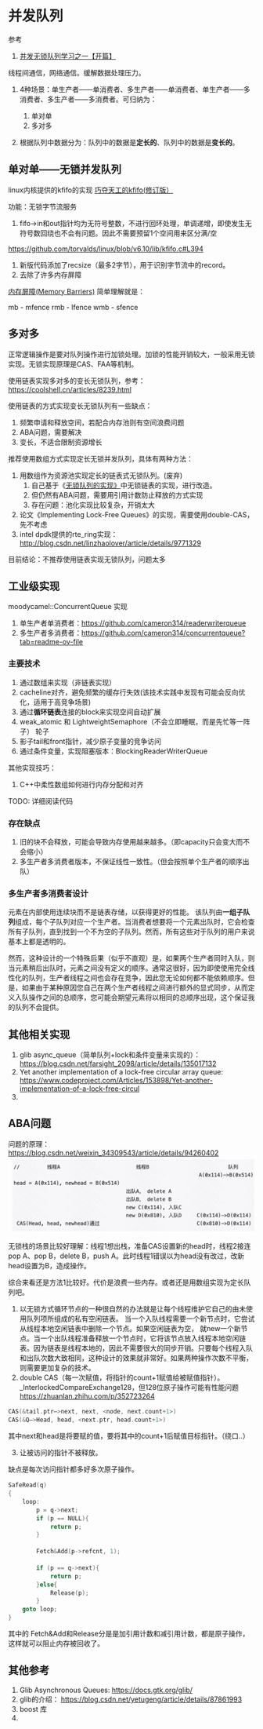 # 并发队列

参考

1. [并发无锁队列学习之一【开篇】](https://www.cnblogs.com/alantu2018/p/8469168.html)

线程间通信，网络通信。缓解数据处理压力。

1. 4种场景：单生产者——单消费者、多生产者——单消费者、单生产者——多消费者、多生产者——多消费者。可归纳为：
   1. 单对单
   2. 多对多

2. 根据队列中数据分为：队列中的数据是**定长的**、队列中的数据是**变长的**。

## 单对单——无锁并发队列

linux内核提供的kfifo的实现
[巧夺天工的kfifo(修订版）](https://blog.csdn.net/linyt/article/details/53355355)

功能：无锁字节流服务

1. fifo->in和out指针均为无符号整数，不进行回环处理，单调递增，即使发生无符号数回绕也不会有问题。因此不需要预留1个空间用来区分满/空

https://github.com/torvalds/linux/blob/v6.10/lib/kfifo.c#L394
1. 新版代码添加了recsize（最多2字节），用于识别字节流中的record。
2. 去除了许多内存屏障

[内存屏障(Memory Barriers)](https://www.cnblogs.com/icanth/archive/2012/06/10/2544300.html)
简单理解就是：

mb - mfence
rmb - lfence
wmb - sfence

## 多对多

正常逻辑操作是要对队列操作进行加锁处理。加锁的性能开销较大，一般采用无锁实现。无锁实现原理是CAS、FAA等机制。

使用链表实现多对多的变长无锁队列，参考：https://coolshell.cn/articles/8239.html

使用链表的方式实现变长无锁队列有一些缺点：

1. 频繁申请和释放空间，若配合内存池则有空间浪费问题
2. ABA问题，需要解决
3. 变长，不适合限制资源增长

推荐使用数组方式实现定长无锁并发队列，具体有两种方法：

1. 用数组作为资源池实现定长的链表式无锁队列。(废弃)
   1. 自己基于《[无锁队列的实现》](https://coolshell.cn/articles/8239.html)中无锁链表的实现，进行改造。
   2. 但仍然有ABA问题，需要用引用计数防止释放的方式实现
   3. 存在问题：池化实现比较复杂，开销太大
2. 论文《Implementing Lock-Free Queues》的实现，需要使用double-CAS，先不考虑
3. intel dpdk提供的rte_ring实现：http://blog.csdn.net/linzhaolover/article/details/9771329

目前结论：不推荐使用链表实现无锁队列，问题太多

## 工业级实现

moodycamel::ConcurrentQueue 实现

1. 单生产者单消费者：https://github.com/cameron314/readerwriterqueue
2. 多生产者多消费者：https://github.com/cameron314/concurrentqueue?tab=readme-ov-file

### 主要技术

1. 通过数组来实现（非链表实现）
2. cacheline对齐，避免频繁的缓存行失效(该技术实践中发现有可能会反向优化，适用于高竞争场景)
3. 通过**循环链表**连接的block来实现空间自动扩展
4. weak_atomic 和 LightweightSemaphore（不会立即睡眠，而是先忙等一阵子） 轮子
5. 影子tail和front指针，减少原子变量的竞争访问
6. 通过条件变量，实现阻塞版本：BlockingReaderWriterQueue

其他实现技巧：

1. C++中柔性数组如何进行内存分配和对齐

TODO: 详细阅读代码

### 存在缺点

1. 旧的块不会释放，可能会导致内存使用越来越多。（即capacity只会变大而不会缩小）
2. 多生产者多消费者版本，不保证线性一致性。（但会按照单个生产者的顺序出队）

### 多生产者多消费者设计

元素在内部使用连续块而不是链表存储，以获得更好的性能。
该队列由**一组子队列**组成，每个子队列对应一个生产者。当消费者想要将一个元素出队时，它会检查所有子队列，直到找到一个不为空的子队列。然而，所有这些对于队列的用户来说基本上都是透明的。

然而，这种设计的一个特殊后果（似乎不直观）是，如果两个生产者同时入队，则当元素稍后出队时，元素之间没有定义的顺序。通常这很好，因为即使使用完全线性化的队列，生产者线程之间也会存在竞争，因此您无论如何都不能依赖顺序。但是，如果由于某种原因您自己在两个生产者线程之间进行额外的显式同步，从而定义入队操作之间的总顺序，您可能会期望元素将以相同的总顺序出现，这个保证我的队列不会提供。



## 其他相关实现

1. glib async_queue（简单队列+lock和条件变量来实现的）：https://blog.csdn.net/farsight_2098/article/details/135017132
2. Yet another implementation of a lock-free circular array queue: https://www.codeproject.com/Articles/153898/Yet-another-implementation-of-a-lock-free-circul
3. 

## ABA问题

问题的原理：https://blog.csdn.net/weixin_34309543/article/details/94260402
![](images/Markdown-image-2024-08-18-18-28-42.png)

无锁栈的场景比较好理解：线程1想出栈，准备CAS设置新的head时，线程2接连pop A、pop B，delete B，push A。此时线程1错误以为head没有改过，改新head设置为B，造成操作。

综合来看还是方法1比较好。代价是浪费一些内存。或者还是用数组实现为定长队列吧。

1. 以无锁方式循环节点的一种很自然的办法就是让每个线程维护它自己的由未使用队列项所组成的私有空闲链表。
当一个入队线程需要一个新节点时，它尝试从线程本地空闲链表中删除一个节点。如果空闲链表为空， 就new一个新节点。当一个出队线程准备释放一个节点时，它将该节点放入线程本地空闲链表。因为链表是线程本地的，因此不需要很大的同步开销。只要每个线程入队和出队次数大致相同，这种设计的效果就非常好。如果两种操作次数不平衡，则需要更加复杂的技术。
1. double CAS（每一次赋值，将指针的count+1赋值给被赋值指针）。_InterlockedCompareExchange128，但128位原子操作可能有性能问题
https://zhuanlan.zhihu.com/p/352723264

```cpp
CAS(&tail.ptr–>next, next, <node, next.count+1>)
CAS(&Q–>Head, head, <next.ptr, head.count+1>)
```

其中next和head是将要赋的值，要将其中的count+1后赋值目标指针。（绕口..）

3. 让被访问的指针不被释放。

缺点是每次访问指针都多好多次原子操作。

```cpp
SafeRead(q)
{
    loop:
        p = q->next;
        if (p == NULL){
            return p;
        }

        Fetch&Add(p->refcnt, 1);

        if (p == q->next){
            return p;
        }else{
            Release(p);
        }
    goto loop;
}
```
其中的 Fetch&Add和Release分是是加引用计数和减引用计数，都是原子操作，这样就可以阻止内存被回收了。

## 其他参考

1. Glib Asynchronous Queues: https://docs.gtk.org/glib/
2. glib的介绍： https://blog.csdn.net/yetugeng/article/details/87861993
3. boost 库
4. 